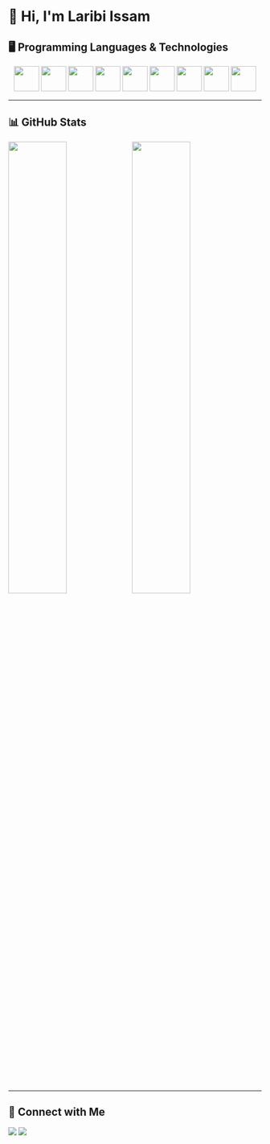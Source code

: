 # 👋 Hi, I'm Laribi Issam

## 🖥️ Programming Languages & Technologies
<p align="center">
  <img src="https://cdn.jsdelivr.net/gh/devicons/devicon/icons/c/c-original.svg" width="50px"/>
  <img src="https://cdn.jsdelivr.net/gh/devicons/devicon/icons/csharp/csharp-original.svg" width="50px"/>
  <img src="https://cdn.jsdelivr.net/gh/devicons/devicon/icons/cplusplus/cplusplus-original.svg" width="50px"/>
  <img src="https://cdn.jsdelivr.net/gh/devicons/devicon/icons/python/python-original.svg" width="50px"/>
  <img src="https://cdn.jsdelivr.net/gh/devicons/devicon/icons/html5/html5-original.svg" width="50px"/>
  <img src="https://cdn.jsdelivr.net/gh/devicons/devicon/icons/css3/css3-original.svg" width="50px"/>
  <img src="https://cdn.jsdelivr.net/gh/devicons/devicon/icons/javascript/javascript-original.svg" width="50px"/>
  <img src="https://cdn.jsdelivr.net/gh/devicons/devicon/icons/php/php-original.svg" width="50px"/>
  <img src="https://cdn.jsdelivr.net/gh/devicons/devicon/icons/linux/linux-original.svg" width="50px"/>
</p>

---

## 📊 GitHub Stats
<p align="left">
  <img src="https://github-readme-stats.vercel.app/api?username=IssamLaribi&show_icons=true&theme=tokyonight" width="48%"/>
  <img src="https://github-readme-streak-stats.herokuapp.com/?user=IssamLaribi&theme=tokyonight" width="48%"/>
</p>

---

## 🔗 Connect with Me
<p align="left">
  <a href="https://github.com/IssamLaribi"><img src="https://img.shields.io/badge/GitHub-100000?style=for-the-badge&logo=github&logoColor=white"/></a>
  <a href="https://www.linkedin.com/in/issam-laribi-706574356/"><img src="https://img.shields.io/badge/LinkedIn-0077B5?style=for-the-badge&logo=linkedin&logoColor=white"/></a>
</p>
